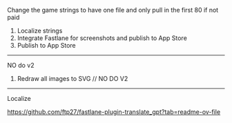 Change the game strings to have one file and only pull in the first 80 if not paid



1. Localize strings
2. Integrate Fastlane for screenshots and publish to App Store
3. Publish to App Store

---

NO do v2

1. Redraw all images to SVG // NO DO V2







---

Localize

https://github.com/ftp27/fastlane-plugin-translate_gpt?tab=readme-ov-file
